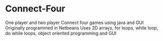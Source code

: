 # Connect-Four
One player and two player Connect four games using java and GUI
Originally programmed in Netbeans
Uses 2D arrays, for loops, while loop, do while loops, object oriented programming and GUI
